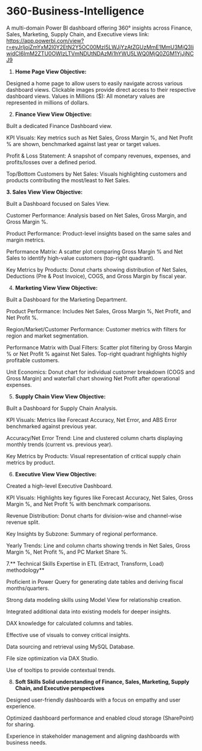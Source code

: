 # 360-Business-Intelligence 
A multi-domain Power BI dashboard offering 360° insights across Finance, Sales, Marketing, Supply Chain, and Executive views
link: https://app.powerbi.com/view?r=eyJrIjoiZmYxM2I0Y2EtN2Y5OC00MzI5LWJjYzAtZGUzMmE1MmU3MjQ3IiwidCI6ImM2ZTU0OWIzLTVmNDUtNDAzMi1hYWU5LWQ0MjQ0ZGM1YjJjNCJ9


1. **Home Page
View Objective:**

Designed a home page to allow users to easily navigate across various dashboard views.
Clickable images provide direct access to their respective dashboard views.
Values in Millions ($): All monetary values are represented in millions of dollars.

2. **Finance View
View Objective:**

Built a dedicated Finance Dashboard view.

KPI Visuals: Key metrics such as Net Sales, Gross Margin %, and Net Profit % are shown, benchmarked against last year or target values.

Profit & Loss Statement: A snapshot of company revenues, expenses, and profits/losses over a defined period.

Top/Bottom Customers by Net Sales: Visuals highlighting customers and products contributing the most/least to Net Sales.

**3. Sales View
View Objective:**

Built a Dashboard focused on Sales View.

Customer Performance: Analysis based on Net Sales, Gross Margin, and Gross Margin %.

Product Performance: Product-level insights based on the same sales and margin metrics.

Performance Matrix: A scatter plot comparing Gross Margin % and Net Sales to identify high-value customers (top-right quadrant).

Key Metrics by Products: Donut charts showing distribution of Net Sales, Deductions (Pre & Post Invoice), COGS, and Gross Margin by fiscal year.

4. **Marketing View
View Objective:**

Built a Dashboard for the Marketing Department.

Product Performance: Includes Net Sales, Gross Margin %, Net Profit, and Net Profit %.

Region/Market/Customer Performance: Customer metrics with filters for region and market segmentation.

Performance Matrix with Dual Filters: Scatter plot filtering by Gross Margin % or Net Profit % against Net Sales. Top-right quadrant highlights highly profitable customers.

Unit Economics: Donut chart for individual customer breakdown (COGS and Gross Margin) and waterfall chart showing Net Profit after operational expenses.

5. **Supply Chain View
View Objective:**

Built a Dashboard for Supply Chain Analysis.

KPI Visuals: Metrics like Forecast Accuracy, Net Error, and ABS Error benchmarked against previous year.

Accuracy/Net Error Trend: Line and clustered column charts displaying monthly trends (current vs. previous year).

Key Metrics by Products: Visual representation of critical supply chain metrics by product.

6. **Executive View
View Objective:**

Created a high-level Executive Dashboard.

KPI Visuals: Highlights key figures like Forecast Accuracy, Net Sales, Gross Margin %, and Net Profit % with benchmark comparisons.

Revenue Distribution: Donut charts for division-wise and channel-wise revenue split.

Key Insights by Subzone: Summary of regional performance.

Yearly Trends: Line and column charts showing trends in Net Sales, Gross Margin %, Net Profit %, and PC Market Share %.

7.** Technical Skills
Expertise in ETL (Extract, Transform, Load) methodology**

Proficient in Power Query for generating date tables and deriving fiscal months/quarters.

Strong data modeling skills using Model View for relationship creation.

Integrated additional data into existing models for deeper insights.

DAX knowledge for calculated columns and tables.

Effective use of visuals to convey critical insights.

Data sourcing and retrieval using MySQL Database.

File size optimization via DAX Studio.

Use of tooltips to provide contextual trends.

8. **Soft Skills
Solid understanding of Finance, Sales, Marketing, Supply Chain, and Executive perspectives**

Designed user-friendly dashboards with a focus on empathy and user experience.

Optimized dashboard performance and enabled cloud storage (SharePoint) for sharing.

Experience in stakeholder management and aligning dashboards with business needs.
